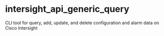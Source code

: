 # intersight_api_generic_query
CLI tool for query, add, update, and delete configuration and alarm data on Cisco Intersight

